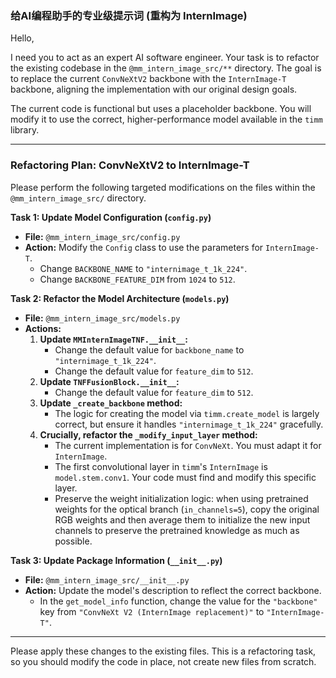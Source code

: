 ### **给AI编程助手的专业级提示词 (重构为 InternImage)**

Hello,

I need you to act as an expert AI software engineer. Your task is to refactor the existing codebase in the `@mm_intern_image_src/**` directory. The goal is to replace the current `ConvNeXtV2` backbone with the `InternImage-T` backbone, aligning the implementation with our original design goals.

The current code is functional but uses a placeholder backbone. You will modify it to use the correct, higher-performance model available in the `timm` library.

---

### **Refactoring Plan: ConvNeXtV2 to InternImage-T**

Please perform the following targeted modifications on the files within the `@mm_intern_image_src/` directory.

**Task 1: Update Model Configuration (`config.py`)**

* **File:** `@mm_intern_image_src/config.py`
* **Action:** Modify the `Config` class to use the parameters for `InternImage-T`.
  * Change `BACKBONE_NAME` to `"internimage_t_1k_224"`.
  * Change `BACKBONE_FEATURE_DIM` from `1024` to `512`.

**Task 2: Refactor the Model Architecture (`models.py`)**

* **File:** `@mm_intern_image_src/models.py`
* **Actions:**
  1. **Update `MMInternImageTNF.__init__`:**
     * Change the default value for `backbone_name` to `"internimage_t_1k_224"`.
     * Change the default value for `feature_dim` to `512`.
  2. **Update `TNFFusionBlock.__init__`:**
     * Change the default value for `feature_dim` to `512`.
  3. **Update `_create_backbone` method:**
     * The logic for creating the model via `timm.create_model` is largely correct, but ensure it handles `"internimage_t_1k_224"` gracefully.
  4. **Crucially, refactor the `_modify_input_layer` method:**
     * The current implementation is for `ConvNeXt`. You must adapt it for `InternImage`.
     * The first convolutional layer in `timm`'s `InternImage` is `model.stem.conv1`. Your code must find and modify this specific layer.
     * Preserve the weight initialization logic: when using pretrained weights for the optical branch (`in_channels=5`), copy the original RGB weights and then average them to initialize the new input channels to preserve the pretrained knowledge as much as possible.

**Task 3: Update Package Information (`__init__.py`)**

* **File:** `@mm_intern_image_src/__init__.py`
* **Action:** Update the model's description to reflect the correct backbone.
  * In the `get_model_info` function, change the value for the `"backbone"` key from `"ConvNeXt V2 (InternImage replacement)"` to `"InternImage-T"`.

---

Please apply these changes to the existing files. This is a refactoring task, so you should modify the code in place, not create new files from scratch.

